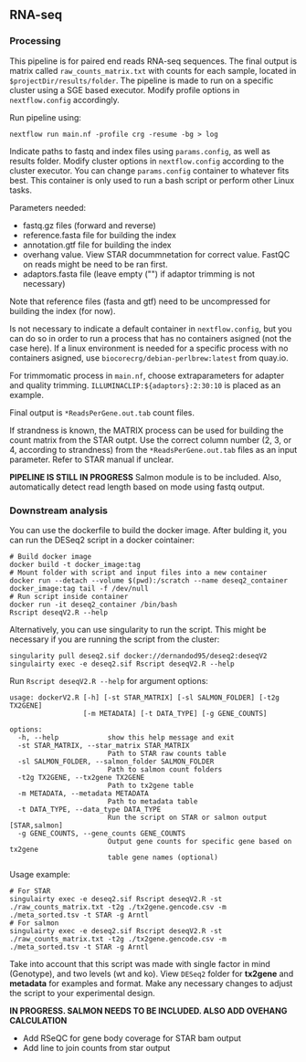 ## RNA-seq

### Processing

This pipeline is for paired end reads RNA-seq sequences. The final output is matrix called ``raw_counts_matrix.txt`` with counts for each sample, located in ``$projectDir/results/folder``. The pipeline is made to run on a specific cluster using a SGE based executor. Modify profile options in ``nextflow.config`` accordingly.

Run pipeline using:

```
nextflow run main.nf -profile crg -resume -bg > log
```

Indicate paths to fastq and index files using ``params.config``, as well as results folder. Modify cluster options in ``nextflow.config`` according to the cluster executor. You can change ``params.config`` container to whatever fits best. This container is only used to run a bash script or perform other Linux tasks.

Parameters needed:

- fastq.gz files (forward and reverse)
- reference.fasta file for building the index
- annotation.gtf file for building the index
- overhang value. View STAR docummnetation for correct value. FastQC on reads might be need to be ran first.
- adaptors.fasta file (leave empty ("") if adaptor trimming is not necessary)

Note that reference files (fasta and gtf) need to be uncompressed for building the index (for now).

Is not necessary to indicate a default container in ``nextflow.config``, but you can do so in order to run a process that has no containers asigned (not the case here). If a linux environment is needed for a specific process with no containers asigned, use ``biocorecrg/debian-perlbrew:latest`` from quay.io.

For trimmomatic process in ``main.nf``, choose extraparameters for adapter and quality trimming. ``ILLUMINACLIP:${adaptors}:2:30:10`` is placed as an example.

Final output is ``*ReadsPerGene.out.tab`` count files.

If strandness is known, the MATRIX process can be used for building the count matrix from the STAR outpt. Use the correct column number (2, 3, or 4, according to strandness) from the ``*ReadsPerGene.out.tab`` files as an input parameter. Refer to STAR manual if unclear.

**PIPELINE IS STILL IN PROGRESS** Salmon module is to be included. Also, automatically detect read length based on mode using fastq output.

### Downstream analysis

You can use the dockerfile to build the docker image. After bulding it, you can run the DESeq2 script in a docker cointainer:

```
# Build docker image
docker build -t docker_image:tag
# Mount folder with script and input files into a new container
docker run --detach --volume $(pwd):/scratch --name deseq2_container docker_image:tag tail -f /dev/null
# Run script inside container
docker run -it deseq2_container /bin/bash
Rscript deseqV2.R --help
```

Alternatively, you can use singularity to run the script. This might be necessary if you are running the script from the cluster:

```
singularity pull deseq2.sif docker://dernandod95/deseq2:deseqV2
singulairty exec -e deseq2.sif Rscript deseqV2.R --help
```

Run ``Rscript deseqV2.R --help`` for argument options:

```
usage: dockerV2.R [-h] [-st STAR_MATRIX] [-sl SALMON_FOLDER] [-t2g TX2GENE]
                  [-m METADATA] [-t DATA_TYPE] [-g GENE_COUNTS]

options:
  -h, --help            show this help message and exit
  -st STAR_MATRIX, --star_matrix STAR_MATRIX
                        Path to STAR raw counts table
  -sl SALMON_FOLDER, --salmon_folder SALMON_FOLDER
                        Path to salmon count folders
  -t2g TX2GENE, --tx2gene TX2GENE
                        Path to tx2gene table
  -m METADATA, --metadata METADATA
                        Path to metadata table
  -t DATA_TYPE, --data_type DATA_TYPE
                        Run the script on STAR or salmon output [STAR,salmon]
  -g GENE_COUNTS, --gene_counts GENE_COUNTS
                        Output gene counts for specific gene based on tx2gene
                        table gene names (optional)
```

Usage example:

```
# For STAR
singulairty exec -e deseq2.sif Rscript deseqV2.R -st ./raw_counts_matrix.txt -t2g ./tx2gene.gencode.csv -m ./meta_sorted.tsv -t STAR -g Arntl
# For salmon
singulairty exec -e deseq2.sif Rscript deseqV2.R -st ./raw_counts_matrix.txt -t2g ./tx2gene.gencode.csv -m ./meta_sorted.tsv -t STAR -g Arntl
```

Take into account that this script was made with single factor in mind (Genotype), and two levels (wt and ko). View ``DESeq2`` folder for **tx2gene** and **metadata** for examples and format. Make any necessary changes to adjust the script to your experimental design.

**IN PROGRESS. SALMON NEEDS TO BE INCLUDED. ALSO ADD OVEHANG CALCULATION**

* Add RSeQC for gene body coverage for STAR bam output
* Add line to join counts from star output
